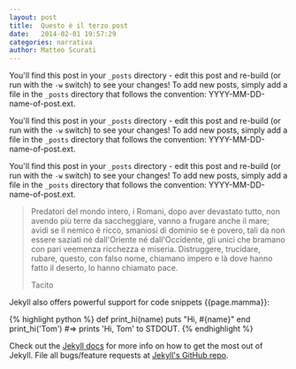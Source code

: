 ```yaml
---
layout: post
title:  Questo è il terzo post
date:   2014-02-01 19:57:29
categories: narrativa
author: Matteo Scurati
---
```


You'll find this post in your `_posts` directory - edit this post and re-build (or run with the `-w` switch) to see your changes!
To add new posts, simply add a file in the `_posts` directory that follows the convention: YYYY-MM-DD-name-of-post.ext.

You'll find this post in your `_posts` directory - edit this post and re-build (or run with the `-w` switch) to see your changes!
To add new posts, simply add a file in the `_posts` directory that follows the convention: YYYY-MM-DD-name-of-post.ext.

You'll find this post in your `_posts` directory - edit this post and re-build (or run with the `-w` switch) to see your changes!
To add new posts, simply add a file in the `_posts` directory that follows the convention: YYYY-MM-DD-name-of-post.ext.

<blockquote>
    <p>Predatori del mondo intero, i Romani, dopo aver devastato tutto, non avendo più terre da saccheggiare, vanno a frugare anche il mare; avidi se il nemico è ricco, smaniosi di dominio se è povero, tali da non essere saziati né dall'Oriente né dall'Occidente, gli unici che bramano con pari veemenza ricchezza e miseria. Distruggere, trucidare, rubare, questo, con falso nome, chiamano impero e là dove hanno fatto il deserto, lo hanno chiamato pace.</p>
    <footer>Tacito</footer>
</blockquote>

Jekyll also offers powerful support for code snippets {{page.mamma}}:

{% highlight python %}
def print_hi(name)
  puts "Hi, #{name}"
end
print_hi('Tom')
#=> prints 'Hi, Tom' to STDOUT.
{% endhighlight %}

Check out the [Jekyll docs][jekyll] for more info on how to get the most out of Jekyll. File all bugs/feature requests at [Jekyll's GitHub repo][jekyll-gh].

[jekyll-gh]: https://github.com/mojombo/jekyll
[jekyll]:    http://jekyllrb.com